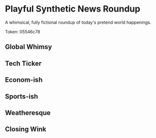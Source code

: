 # Playful Synthetic News Roundup

A whimsical, fully fictional roundup of today's pretend world happenings.

Token: 05546c78

## Global Whimsy



## Tech Ticker



## Econom-ish



## Sports-ish



## Weatheresque



## Closing Wink

